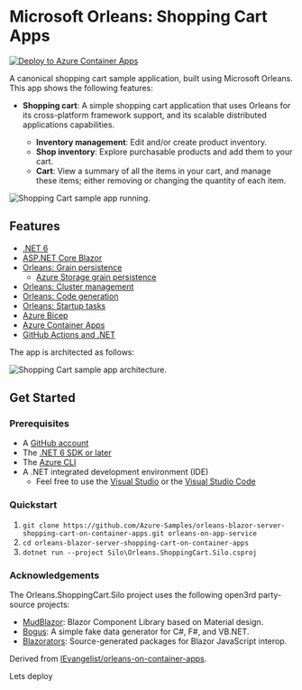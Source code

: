 # Microsoft Orleans: Shopping Cart Apps

[![Deploy to Azure Container Apps](https://github.com/Azure-Samples/orleans-blazor-server-shopping-cart-on-container-apps/actions/workflows/deploy.yml/badge.svg)](https://github.com/Azure-Samples/orleans-blazor-server-shopping-cart-on-container-apps/actions/workflows/deploy.yml)

A canonical shopping cart sample application, built using Microsoft Orleans. This app shows the following features:

- **Shopping cart**: A simple shopping cart application that uses Orleans for its cross-platform framework support, and its scalable distributed applications capabilities.

  - **Inventory management**: Edit and/or create product inventory.
  - **Shop inventory**: Explore purchasable products and add them to your cart.
  - **Cart**: View a summary of all the items in your cart, and manage these items; either removing or changing the quantity of each item.

![Shopping Cart sample app running.](media/shopping-cart.png)

## Features

- [.NET 6](https://docs.microsoft.com/dotnet/core/whats-new/dotnet-6)
- [ASP.NET Core Blazor](https://docs.microsoft.com/aspnet/core/blazor/?view=aspnetcore-6.0)
- [Orleans: Grain persistence](https://docs.microsoft.com/dotnet/orleans/grains/grain-persistence)
  - [Azure Storage grain persistence](https://docs.microsoft.com/dotnet/orleans/grains/grain-persistence/azure-storage)
- [Orleans: Cluster management](https://docs.microsoft.com/dotnet/orleans/implementation/cluster-management)
- [Orleans: Code generation](https://docs.microsoft.com/dotnet/orleans/grains/code-generation)
- [Orleans: Startup tasks](https://docs.microsoft.com/dotnet/orleans/host/configuration-guide/startup-tasks)
- [Azure Bicep](https://docs.microsoft.com/azure/azure-resource-manager/bicep)
- [Azure Container Apps](https://docs.microsoft.com/azure/container-apps/overview)
- [GitHub Actions and .NET](https://docs.microsoft.com/dotnet/devops/github-actions-overview)

The app is architected as follows:

![Shopping Cart sample app architecture.](media/shopping-cart-arch.png)

## Get Started

### Prerequisites

- A [GitHub account](https://github.com/join)
- The [.NET 6 SDK or later](https://dotnet.microsoft.com/download/dotnet)
- The [Azure CLI](/cli/azure/install-azure-cli)
- A .NET integrated development environment (IDE)
  - Feel free to use the [Visual Studio](https://visualstudio.microsoft.com) or the [Visual Studio Code](https://code.visualstudio.com)

### Quickstart

1. `git clone https://github.com/Azure-Samples/orleans-blazor-server-shopping-cart-on-container-apps.git orleans-on-app-service`
2. `cd orleans-blazor-server-shopping-cart-on-container-apps`
3. `dotnet run --project Silo\Orleans.ShoppingCart.Silo.csproj`

### Acknowledgements

The Orleans.ShoppingCart.Silo project uses the following open3rd party-source projects:

- [MudBlazor](https://github.com/MudBlazor/MudBlazor): Blazor Component Library based on Material design.
- [Bogus](https://github.com/bchavez/Bogus): A simple fake data generator for C#, F#, and VB.NET.
- [Blazorators](https://github.com/IEvangelist/blazorators): Source-generated packages for Blazor JavaScript interop.

Derived from [IEvangelist/orleans-on-container-apps](https://github.com/IEvangelist/orleans-on-container-apps).

Lets deploy
